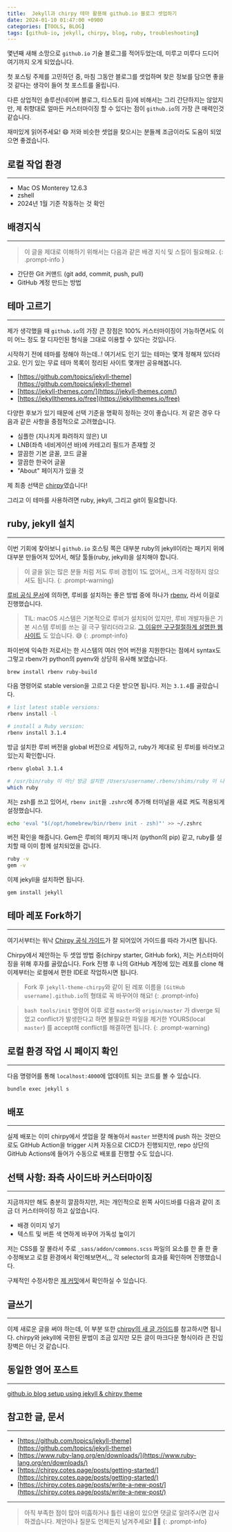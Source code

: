 ```yaml
---
title:  Jekyll과 chirpy 테마 활용해 github.io 블로그 셋업하기
date: 2024-01-10 01:47:00 +0900
categories: [TOOLS, BLOG]
tags: [github-io, jekyll, chirpy, blog, ruby, troubleshooting]
---
```


몇년째 새해 소망으로 `github.io` 기술 블로그를 적어두었는데, 미루고 미루다 드디어 여기까지 오게 되었습니다.

첫 포스팅 주제를 고민하던 중, 마침 그동안 블로그를 셋업하며 찾은 정보를 담으면 좋을 것 같다는 생각이 들어 첫 포스트를 올립니다.

다른 상업적인 솔루션(네이버 블로그, 티스토리 등)에 비해서는 그리 간단하지는 않았지만, 제 취향대로 얼마든 커스터마이징 할 수 있다는 점이 `github.io`의 가장 큰 매력인것 같습니다.

재미있게 읽어주세요! 😄 저와 비슷한 셋업을 찾으시는 분들께 조금이라도 도움이 되었으면 좋겠습니다.

## 로컬 작업 환경

---
+ Mac OS Monterey 12.6.3
+ zshell
+ 2024년 1월 기준 작동하는 것 확인

## 배경지식

---
> 이 글을 제대로 이해하기 위해서는 다음과 같은 배경 지식 및 스킬이 필요해요.
{: .prompt-info }
+ 간단한 Git 커맨드 (git add, commit, push, pull)
+ GitHub 계정 만드는 방법

## 테마 고르기

---
제가 생각했을 때 `github.io`의 가장 큰 장점은 100% 커스터마이징이 가능하면서도 이미 어느 정도 잘 디자인된 형식을 그대로 이용할 수 있다는 것입니다.

시작하기 전에 테마를 정해야 하는데..! 여기서도 인기 있는 테마는 몇개 정해져 있더라고요. 인기 있는 무료 테마 목록이 정리된 사이트 몇개만 공유해봅니다.
- [https://github.com/topics/jekyll-theme](https://github.com/topics/jekyll-theme)
- [https://jekyll-themes.com/](https://jekyll-themes.com/)
- [https://jekyllthemes.io/free](https://jekyllthemes.io/free)

다양한 후보가 있기 때문에 선택 기준을 명확히 정하는 것이 좋습니다. 저 같은 경우 다음과 같은 사항을 중점적으로 고려했습니다.
- 심플한 (지나치게 화려하지 않은) UI
- LNB(좌측 네비게이션 바)에 카테고리 필드가 존재할 것
- 깔끔한 기본 글꼴, 코드 글꼴
- 깔끔한 한국어 글꼴
- "About" 페이지가 있을 것

제 최종 선택은 [chirpy](https://chirpy.cotes.page/)였습니다!

그리고 이 테마를 사용하려면 ruby, jekyll, 그리고 git이 필요합니다.

## ruby, jekyll 설치

---
이번 기회에 찾아보니 `github.io` 호스팅 쪽은 대부분 ruby의 jekyll이라는 패키지 위에 대부분 만들어져 있어서, 해당 툴들(ruby, jekyll)을 설치해야 합니다.

> 이 글을 읽는 많은 분들 처럼 저도 루비 경험이 1도 없어서,, 크게 걱정하지 않으셔도 됩니다. 
{: .prompt-warning}

[루비 공식 문서](https://www.ruby-lang.org/en/downloads/)에 의하면, 루비를 설치하는 좋은 방법 중에 하나가 [rbenv](https://github.com/rbenv/rbenv), 라서 이걸로 진행했습니다.

> TIL: macOS 시스템은 기본적으로 루비가 설치되어 있지만, 루비 개발자들은 기본 시스템 루비를 쓰는 걸 극구 말리더라고요. [그 이유만 구구절절하게 설명한 웹사이트](https://dontusesystemruby.com/#/) 도 있습니다. 😅
{: .prompt-info}

파이썬에 익숙한 저로서는 한 시스템의 여러 언어 버전을 지원한다는 점에서 syntax도 그렇고 rbenv가 python의 pyenv와 상당히 유사해 보였습니다.

```bash
brew install rbenv ruby-build
```

다음 명령어로 stable version을 고르고 다운 받으면 됩니다. 저는 `3.1.4`를 골랐습니다.

```bash
# list latest stable versions:
rbenv install -l
```
```bash
# install a Ruby version:
rbenv install 3.1.4
```

방금 설치한 루비 버전을 global 버전으로 세팅하고, ruby가 제대로 된 루비를 바라보고 있는지 확인합니다.

```bash
rbenv global 3.1.4
```
```bash
# /usr/bin/ruby 이 아닌 방금 설치한 /Users/username/.rbenv/shims/ruby 이 나와야 합니다
which ruby
```

저는 zsh를 쓰고 있어서, `rbenv init`을 `.zshrc`에 추가해 터미널을 새로 켜도 적용되게 설정했습니다.
```bash
echo 'eval "$(/opt/homebrew/bin/rbenv init - zsh)"' >> ~/.zshrc
```

버전 확인을 해줍니다. Gem은 루비의 패키지 매니저 (python의 pip) 같고, ruby를 설치할 때 이미 함께 설치되었을 겁니다.

```bash
ruby -v
gem -v
```
이제 jekyll을 설치하면 됩니다.
```bash
gem install jekyll
```

## 테마 레포 Fork하기

---
여기서부터는 워낙 [Chirpy 공식 가이드](https://chirpy.cotes.page/posts/getting-started/)가 잘 되어있어 가이드를 따라 가시면 됩니다.

Chirpy에서 제안하는 두 셋업 방법 중(chirpy starter, GitHub fork), 저는 커스터마이징을 위해 후자를 골랐습니다. Fork 진행 후 나의 GitHub 계정에 있는 레포를 clone 해 이제부터는 로컬에서 편한 IDE로 작업하시면 됩니다.

> Fork 후 `jekyll-theme-chirpy`와 같이 된 레포 이름을 `[GitHub username].github.io`의 형태로 꼭 바꾸어야 해요!
{: .prompt-info}

> `bash tools/init` 명령어 이후 로컬 `master`와 `origin/master` 가 diverge 되었고 conflict가 발생한다고 하면 불필요한 파일을 제거한 YOURS(local `master`) 를 accept해 conflict를 해결하면 됩니다.
{: .prompt-warning}

## 로컬 환경 작업 시 페이지 확인

---
다음 명령어를 통해 `localhost:4000`에 업데이트 되는 코드를 볼 수 있습니다.

```bash
bundle exec jekyll s
```

## 배포

---
실제 배포는 이미 chirpy에서 셋업을 잘 해놓아서 `master` 브랜치에 push 하는 것만으로도 GitHub Action을 trigger 시켜 자동으로 CICD가 진행되지만, repo 상단의 GitHub Actions에 들어가 수동으로 배포를 진행할 수도 있습니다.

## 선택 사항: 좌측 사이드바 커스터마이징

---
지금까지만 해도 충분히 깔끔하지만, 저는 개인적으로 왼쪽 사이드바를 다음과 같이 조금 더 커스터마이징 하고 싶었습니다.
+ 배경 이미지 넣기
+ 텍스트 및 버튼 색 연하게 바꾸어 가독성 높이기

저는 CSS를 잘 몰라서 주로 `_sass/addon/commons.scss` 파일의 요소를 한 줄 한 줄 수정해보고 로컬 환경에서 확인해보면서,,, 각 selector의 효과를 확인하며 진행했습니다.

구체적인 수정사항은 [제 커밋](https://github.com/notiona/notiona.github.io/commit/6ea64ed8c7bcc6714756eb6c1d8c611ef07d1e2a)에서 확인하실 수 있습니다.

## 글쓰기

---
이제 새로운 글을 써야 하는데, 이 부분 또한 [chirpy의 새 글 가이드](https://chirpy.cotes.page/posts/write-a-new-post/)를 참고하시면 됩니다.  chirpy와 jekyll에 국한된 문법이 조금 있지만 모든 글이 마크다운 형식이라 큰 진입 장벽은 아닌 것 같습니다.

## 동일한 영어 포스트

---
[github.io blog setup using jekyll & chirpy theme](https://notiona.github.io/posts/github-io-jekyll-ruby-eng/)

## 참고한 글, 문서

---
+ [https://github.com/topics/jekyll-theme](https://github.com/topics/jekyll-theme)
+ [https://www.ruby-lang.org/en/downloads/](https://www.ruby-lang.org/en/downloads/)
+ [https://chirpy.cotes.page/posts/getting-started/](https://chirpy.cotes.page/posts/getting-started/)
+ [https://chirpy.cotes.page/posts/write-a-new-post/](https://chirpy.cotes.page/posts/write-a-new-post/)

---

> 아직 부족한 점이 많아 미흡하거나 틀린 내용이 있으면 댓글로 알려주시면 감사하겠습니다. 제안이나 질문도 언제든지 남겨주세요! 🙇‍♂️
{: .prompt-info}
